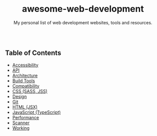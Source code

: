 <br>

<div align="center">

# awesome-web-development

My personal list of web development websites, tools and resources.

</div>

<br><br>

## Table of Contents

- [Accessibility](./_ACCESSIBILITY.md)
- [API](./_API.md)
- [Architecture](./_ARCHITECTURE.md)
- [Build Tools](./_BUILD_TOOLS.md)
- [Compatibility](./_COMPATIBILITY.md)
- [CSS (SASS, JSS)](./_CSS.md)
- [Design](./_DESIGN.md)
- [Git](./_GIT.md)
- [HTML (JSX)](./_HTML.md)
- [JavaScript (TypeScript)](./_JAVASCRIPT.md)
- [Performance](./_PERFORMANCE.md)
- [Scanner](./_SCANNER.md)
- [Working](./_WORKING.md)
